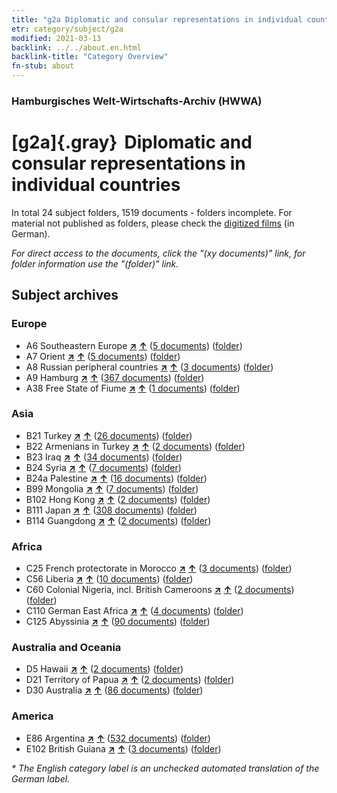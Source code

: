 ```yaml
---
title: "g2a Diplomatic and consular representations in individual countries"
etr: category/subject/g2a
modified: 2021-03-13
backlink: ../../about.en.html
backlink-title: "Category Overview"
fn-stub: about
---
```


### Hamburgisches Welt-Wirtschafts-Archiv (HWWA)
# [g2a]{.gray}&#8201; Diplomatic and consular representations in individual countries&#160; 





In total 24 subject folders, 1519 documents - folders incomplete.
For material not published as folders, please check the [digitized films](/film/h1_sh) (in German).

_For direct access to the documents, click the "(xy documents)" link, for folder information use the "(folder)" link._

## Subject archives



### Europe

- A6 Southeastern Europe [**&nearr;**](../../../geo/i/140900/about.en.html "Southeastern Europe (all folders)") [**&uarr;**](../../../geo/about.en.html#A6 "Country category system") (<a href="https://pm20.zbw.eu/dfgview/sh/140900,144466" title="about: Southeastern Europe : Diplomatic and consular representations in individual countries" target="_blank">5 documents</a>) ([folder](http://purl.org/pressemappe20/folder/sh/140900,144466))
- A7 Orient [**&nearr;**](../../../geo/i/140902/about.en.html "Orient (all folders)") [**&uarr;**](../../../geo/about.en.html#A7 "Country category system") (<a href="https://pm20.zbw.eu/dfgview/sh/140902,144466" title="about: Orient : Diplomatic and consular representations in individual countries" target="_blank">5 documents</a>) ([folder](http://purl.org/pressemappe20/folder/sh/140902,144466))
- A8 Russian peripheral countries [**&nearr;**](../../../geo/i/140904/about.en.html "Russian peripheral countries (all folders)") [**&uarr;**](../../../geo/about.en.html#A8 "Country category system") (<a href="https://pm20.zbw.eu/dfgview/sh/140904,144466" title="about: Russian peripheral countries : Diplomatic and consular representations in individual countries" target="_blank">3 documents</a>) ([folder](http://purl.org/pressemappe20/folder/sh/140904,144466))
- A9 Hamburg [**&nearr;**](../../../geo/i/140905/about.en.html "Hamburg (all folders)") [**&uarr;**](../../../geo/about.en.html#A9 "Country category system") (<a href="https://pm20.zbw.eu/dfgview/sh/140905,144466" title="about: Hamburg : Diplomatic and consular representations in individual countries" target="_blank">367 documents</a>) ([folder](http://purl.org/pressemappe20/folder/sh/140905,144466))
- A38 Free State of Fiume [**&nearr;**](../../../geo/i/141014/about.en.html "Free State of Fiume (all folders)") [**&uarr;**](../../../geo/about.en.html#A38 "Country category system") (<a href="https://pm20.zbw.eu/dfgview/sh/141014,144466" title="about: Free State of Fiume : Diplomatic and consular representations in individual countries" target="_blank">1 documents</a>) ([folder](http://purl.org/pressemappe20/folder/sh/141014,144466))

### Asia

- B21 Turkey [**&nearr;**](../../../geo/i/141111/about.en.html "Turkey (all folders)") [**&uarr;**](../../../geo/about.en.html#B21 "Country category system") (<a href="https://pm20.zbw.eu/dfgview/sh/141111,144466" title="about: Turkey : Diplomatic and consular representations in individual countries" target="_blank">26 documents</a>) ([folder](http://purl.org/pressemappe20/folder/sh/141111,144466))
- B22 Armenians in Turkey [**&nearr;**](../../../geo/i/141112/about.en.html "Armenians in Turkey (all folders)") [**&uarr;**](../../../geo/about.en.html#B22 "Country category system") (<a href="https://pm20.zbw.eu/dfgview/sh/141112,144466" title="about: Armenians in Turkey : Diplomatic and consular representations in individual countries" target="_blank">2 documents</a>) ([folder](http://purl.org/pressemappe20/folder/sh/141112,144466))
- B23 Iraq [**&nearr;**](../../../geo/i/141113/about.en.html "Iraq (all folders)") [**&uarr;**](../../../geo/about.en.html#B23 "Country category system") (<a href="https://pm20.zbw.eu/dfgview/sh/141113,144466" title="about: Iraq : Diplomatic and consular representations in individual countries" target="_blank">34 documents</a>) ([folder](http://purl.org/pressemappe20/folder/sh/141113,144466))
- B24 Syria [**&nearr;**](../../../geo/i/141114/about.en.html "Syria (all folders)") [**&uarr;**](../../../geo/about.en.html#B24 "Country category system") (<a href="https://pm20.zbw.eu/dfgview/sh/141114,144466" title="about: Syria : Diplomatic and consular representations in individual countries" target="_blank">7 documents</a>) ([folder](http://purl.org/pressemappe20/folder/sh/141114,144466))
- B24a Palestine [**&nearr;**](../../../geo/i/141115/about.en.html "Palestine (all folders)") [**&uarr;**](../../../geo/about.en.html#B24a "Country category system") (<a href="https://pm20.zbw.eu/dfgview/sh/141115,144466" title="about: Palestine : Diplomatic and consular representations in individual countries" target="_blank">16 documents</a>) ([folder](http://purl.org/pressemappe20/folder/sh/141115,144466))
- B99 Mongolia [**&nearr;**](../../../geo/i/141261/about.en.html "Mongolia (all folders)") [**&uarr;**](../../../geo/about.en.html#B99 "Country category system") (<a href="https://pm20.zbw.eu/dfgview/sh/141261,144466" title="about: Mongolia : Diplomatic and consular representations in individual countries" target="_blank">7 documents</a>) ([folder](http://purl.org/pressemappe20/folder/sh/141261,144466))
- B102 Hong Kong [**&nearr;**](../../../geo/i/141268/about.en.html "Hong Kong (all folders)") [**&uarr;**](../../../geo/about.en.html#B102 "Country category system") (<a href="https://pm20.zbw.eu/dfgview/sh/141268,144466" title="about: Hong Kong : Diplomatic and consular representations in individual countries" target="_blank">2 documents</a>) ([folder](http://purl.org/pressemappe20/folder/sh/141268,144466))
- B111 Japan [**&nearr;**](../../../geo/i/141272/about.en.html "Japan (all folders)") [**&uarr;**](../../../geo/about.en.html#B111 "Country category system") (<a href="https://pm20.zbw.eu/dfgview/sh/141272,144466" title="about: Japan : Diplomatic and consular representations in individual countries" target="_blank">308 documents</a>) ([folder](http://purl.org/pressemappe20/folder/sh/141272,144466))
- B114 Guangdong [**&nearr;**](../../../geo/i/141275/about.en.html "Guangdong (all folders)") [**&uarr;**](../../../geo/about.en.html#B114 "Country category system") (<a href="https://pm20.zbw.eu/dfgview/sh/141275,144466" title="about: Guangdong : Diplomatic and consular representations in individual countries" target="_blank">2 documents</a>) ([folder](http://purl.org/pressemappe20/folder/sh/141275,144466))

### Africa

- C25 French protectorate in Morocco [**&nearr;**](../../../geo/i/141358/about.en.html "French protectorate in Morocco (all folders)") [**&uarr;**](../../../geo/about.en.html#C25 "Country category system") (<a href="https://pm20.zbw.eu/dfgview/sh/141358,144466" title="about: French protectorate in Morocco : Diplomatic and consular representations in individual countries" target="_blank">3 documents</a>) ([folder](http://purl.org/pressemappe20/folder/sh/141358,144466))
- C56 Liberia [**&nearr;**](../../../geo/i/141405/about.en.html "Liberia (all folders)") [**&uarr;**](../../../geo/about.en.html#C56 "Country category system") (<a href="https://pm20.zbw.eu/dfgview/sh/141405,144466" title="about: Liberia : Diplomatic and consular representations in individual countries" target="_blank">10 documents</a>) ([folder](http://purl.org/pressemappe20/folder/sh/141405,144466))
- C60 Colonial Nigeria, incl. British Cameroons [**&nearr;**](../../../geo/i/141409/about.en.html "Colonial Nigeria, incl. British Cameroons (all folders)") [**&uarr;**](../../../geo/about.en.html#C60 "Country category system") (<a href="https://pm20.zbw.eu/dfgview/sh/141409,144466" title="about: Colonial Nigeria, incl. British Cameroons : Diplomatic and consular representations in individual countries" target="_blank">2 documents</a>) ([folder](http://purl.org/pressemappe20/folder/sh/141409,144466))
- C110 German East Africa [**&nearr;**](../../../geo/i/141471/about.en.html "German East Africa (all folders)") [**&uarr;**](../../../geo/about.en.html#C110 "Country category system") (<a href="https://pm20.zbw.eu/dfgview/sh/141471,144466" title="about: German East Africa : Diplomatic and consular representations in individual countries" target="_blank">4 documents</a>) ([folder](http://purl.org/pressemappe20/folder/sh/141471,144466))
- C125 Abyssinia [**&nearr;**](../../../geo/i/141482/about.en.html "Abyssinia (all folders)") [**&uarr;**](../../../geo/about.en.html#C125 "Country category system") (<a href="https://pm20.zbw.eu/dfgview/sh/141482,144466" title="about: Abyssinia : Diplomatic and consular representations in individual countries" target="_blank">90 documents</a>) ([folder](http://purl.org/pressemappe20/folder/sh/141482,144466))

### Australia and Oceania

- D5 Hawaii [**&nearr;**](../../../geo/i/141595/about.en.html "Hawaii (all folders)") [**&uarr;**](../../../geo/about.en.html#D5 "Country category system") (<a href="https://pm20.zbw.eu/dfgview/sh/141595,144466" title="about: Hawaii : Diplomatic and consular representations in individual countries" target="_blank">2 documents</a>) ([folder](http://purl.org/pressemappe20/folder/sh/141595,144466))
- D21 Territory of Papua [**&nearr;**](../../../geo/i/141620/about.en.html "Territory of Papua (all folders)") [**&uarr;**](../../../geo/about.en.html#D21 "Country category system") (<a href="https://pm20.zbw.eu/dfgview/sh/141620,144466" title="about: Territory of Papua : Diplomatic and consular representations in individual countries" target="_blank">2 documents</a>) ([folder](http://purl.org/pressemappe20/folder/sh/141620,144466))
- D30 Australia [**&nearr;**](../../../geo/i/141621/about.en.html "Australia (all folders)") [**&uarr;**](../../../geo/about.en.html#D30 "Country category system") (<a href="https://pm20.zbw.eu/dfgview/sh/141621,144466" title="about: Australia : Diplomatic and consular representations in individual countries" target="_blank">86 documents</a>) ([folder](http://purl.org/pressemappe20/folder/sh/141621,144466))

### America

- E86 Argentina [**&nearr;**](../../../geo/i/141692/about.en.html "Argentina (all folders)") [**&uarr;**](../../../geo/about.en.html#E86 "Country category system") (<a href="https://pm20.zbw.eu/dfgview/sh/141692,144466" title="about: Argentina : Diplomatic and consular representations in individual countries" target="_blank">532 documents</a>) ([folder](http://purl.org/pressemappe20/folder/sh/141692,144466))
- E102 British Guiana [**&nearr;**](../../../geo/i/141700/about.en.html "British Guiana (all folders)") [**&uarr;**](../../../geo/about.en.html#E102 "Country category system") (<a href="https://pm20.zbw.eu/dfgview/sh/141700,144466" title="about: British Guiana : Diplomatic and consular representations in individual countries" target="_blank">3 documents</a>) ([folder](http://purl.org/pressemappe20/folder/sh/141700,144466))


_* The English category label is an unchecked automated translation of the German label._

